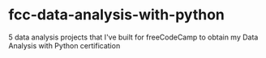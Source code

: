 # fcc-data-analysis-with-python
5 data analysis projects that I've built for freeCodeCamp to obtain my Data Analysis with Python certification

